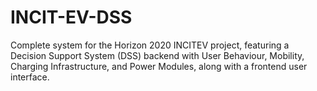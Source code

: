 # INCIT-EV-DSS
Complete system for the Horizon 2020 INCITEV project, featuring a Decision Support System (DSS) backend with User Behaviour, Mobility, Charging Infrastructure, and Power Modules, along with a frontend user interface.
